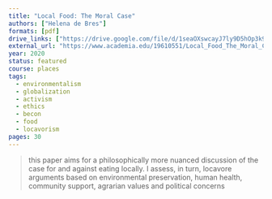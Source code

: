 ```yaml
---
title: "Local Food: The Moral Case"
authors: ["Helena de Bres"]
formats: [pdf]
drive_links: ["https://drive.google.com/file/d/1seaOXswcayJ7ly9D5hOp3k9aG_LIzKIy/view?usp=drivesdk"]
external_url: "https://www.academia.edu/19610551/Local_Food_The_Moral_Case"
year: 2020
status: featured
course: places
tags:
  - environmentalism
  - globalization
  - activism
  - ethics
  - becon
  - food
  - locavorism
pages: 30
---
```


> this paper aims for a philosophically more nuanced discussion of the case for and against eating locally. I assess, in turn, locavore arguments based on environmental preservation, human health, community support, agrarian values and political concerns
